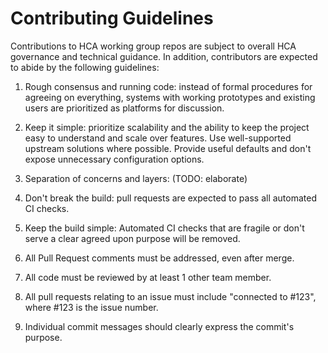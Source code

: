 # Contributing Guidelines

Contributions to HCA working group repos are subject to overall HCA
governance and technical guidance. In addition, contributors are
expected to abide by the following guidelines:

1. Rough consensus and running code: instead of formal procedures for
   agreeing on everything, systems with working prototypes and existing
   users are prioritized as platforms for discussion.

1. Keep it simple: prioritize scalability and the ability to keep the
   project easy to understand and scale over features. Use
   well-supported upstream solutions where possible. Provide useful
   defaults and don't expose unnecessary configuration options.

1. Separation of concerns and layers: (TODO: elaborate)

1. Don't break the build: pull requests are expected to pass all
   automated CI checks.

1. Keep the build simple: Automated CI checks that are fragile or don't
   serve a clear agreed upon purpose will be removed.

1. All Pull Request comments must be addressed, even after merge.

1. All code must be reviewed by at least 1 other team member.

1. All pull requests relating to an issue must include "connected to 
   \#123", where \#123 is the issue number.

1. Individual commit messages should clearly express the commit's purpose.

